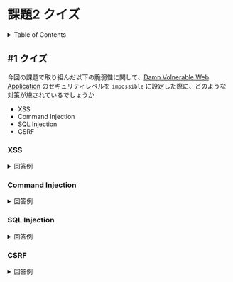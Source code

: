 # 課題2 クイズ

<!-- START doctoc generated TOC please keep comment here to allow auto update -->
<!-- DON'T EDIT THIS SECTION, INSTEAD RE-RUN doctoc TO UPDATE -->
<details>
<summary>Table of Contents</summary>

- [&#035;1 クイズ](#1-%E3%82%AF%E3%82%A4%E3%82%BA)

</details>
<!-- END doctoc generated TOC please keep comment here to allow auto update -->

## #1 クイズ

今回の課題で取り組んだ以下の脆弱性に関して、[Damn Volnerable Web Application](https://dvwa.co.uk/) のセキュリティレベルを `impossible` に設定した際に、どのような対策が施されているでしょうか

- XSS
- Command Injection
- SQL Injection
- CSRF

### XSS

<details>
<summary>回答例</summary>
<div>


</div>
</details>

### Command Injection

<details>
<summary>回答例</summary>
<div>


</div>
</details>


### SQL Injection

<details>
<summary>回答例</summary>
<div>


</div>
</details>

### CSRF

<details>
<summary>回答例</summary>
<div>


</div>
</details>
